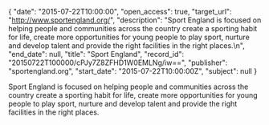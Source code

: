{
  "date": "2015-07-22T10:00:00", 
  "open_access": true, 
  "target_url": "http://www.sportengland.org/", 
  "description": "Sport England is focused on helping people and communities across the country create a sporting habit for life, create more opportunities for young people to play sport, nurture and develop talent and provide the right facilities in the right places.\n", 
  "end_date": null, 
  "title": "Sport England", 
  "record_id": "20150722T100000/cPJy7Z8ZFHD1W0EMLNg/iw==", 
  "publisher": "sportengland.org", 
  "start_date": "2015-07-22T10:00:00Z", 
  "subject": null
}

Sport England is focused on helping people and communities across the country create a sporting habit for life, create more opportunities for young people to play sport, nurture and develop talent and provide the right facilities in the right places.

